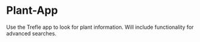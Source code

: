 # Plant-App
Use the Trefle app to look for plant information. Will include functionality for advanced searches.
